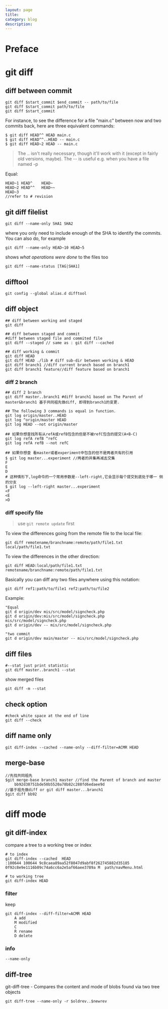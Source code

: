 ```yaml
---
layout: page
title:
category: blog
description:
---
```

# Preface

# git diff

## diff between commit

	git diff $start_commit $end_commit -- path/to/file
	git diff $start_commit path/to/file
	git diff $start_commit

For instance, to see the difference for a file "main.c" between now and two commits back, here are three equivalent commands:

	$ git diff HEAD^^ HEAD main.c
	$ git diff HEAD^^..HEAD -- main.c
	$ git diff HEAD~2 HEAD -- main.c

> The .. isn't really necessary, though it'll work with it (except in fairly old versions, maybe).
> The -- is useful e.g. when you have a file named -p

Equal:

	HEAD~1 HEAD^	HEAD~
	HEAD~2 HEAD^^	HEAD~~
	HEAD~3
	//refer to # revision

## git diff filelist

	git diff --name-only SHA1 SHA2

where you only need to include enough of the SHA to identify the commits. You can also do, for example

	git diff --name-only HEAD~10 HEAD~5

shows *what operations were done* to the files too

	git diff --name-status [TAG|SHA1]

## difftool

	git config --global alias.d difftool

## diff object

	## diff between working and staged
	git diff

	## diff between staged and commit
	#diff between staged file and commited file
	git diff --staged // same as : git diff --cached

	## diff working & commit
	git diff HEAD
	git diff HEAD ./lib # diff sub-dir between working & HEAD
	git diff branch1 //diff current branch based on branch1
	git diff branch1 feature//diff feature based on branch1

### diff 2 branch

	## diff 2 branch
	git diff master..branch1 #diff branch1 based on The Parent of master&branch1 基于共同祖先做diff, 即得到branch1的变更.

	## The following 3 commands is equal in function.
	git log origin/master..HEAD
	git log ^origin/master HEAD
	git log HEAD --not origin/master

	## 如果你想查找所有从refA或refB包含的但是不被refC包含的提交(A+B-C)
	git log refA refB ^refC
	git log refA refB --not refC

	## 如果你想查 看master或者experiment中包含的但不是两者共有的引用
	$ git log master...experiment //两者的并集再减去交集
	F
	E
	D
	# 这种情形下,log命令的一个常用参数是--left-right,它会显示每个提交到底处于哪一 侧的分支
	$ git log --left-right master...experiment
	<F
	<E
	>D

### diff specify file
> use `git remote update` first

To view the differences going from the remote file to the local file:

	git diff remotename/branchname:remote/path/file1.txt local/path/file1.txt

To view the differences in the other direction:

	git diff HEAD:local/path/file1.txt remotename/branchname:remote/path/file1.txt

Basically you can diff any two files anywhere using this notation:

	git diff ref1:path/to/file1 ref2:path/to/file2

Example:

	"Equal
	git d origin/dev mis/src/model/signcheck.php
	git d origin/dev:mis/src/model/signcheck.php mis/src/model/signcheck.php
	git d origin/dev -- mis/src/model/signcheck.php

	"two commit
	git d origin/dev main/master -- mis/src/model/signcheck.php

## diff files

	#--stat just print statistic
	git diff master..branch1 --stat

show merged files

	git diff -m --stat

## check option

	#check white space at the end of line
	git diff --check

## diff name only

	git diff-index --cached --name-only --diff-filter=ACMR HEAD

## merge-base

	//先找共同祖先
	$git merge-base branch1 master //find the Parent of branch and master
		bb92d38751bde50b5520a78b82c288fd6edaee9d
	//基于祖先做diff or git diff master...branch1
	$git diff bb92

# diff mode

## git diff-index
compare a tree to a working tree or index

	# to index
	git diff-index --cached  HEAD
	:100644 100644 9c8caea89aa52f8047d9abf8f262745882d35185 0f92c8e9e1116b09c74a6cc6a2e5af66aee3789a M	path/navMenu.html

	# to working tree
	git diff-index HEAD

### filter
keep

	git diff-index --diff-filter=ACMR HEAD
		A add
		M modified
		C
		R rename
		D delete

### info

	--name-only

## diff-tree
git-diff-tree - Compares the content and mode of blobs found via two tree objects

	git diff-tree --name-only -r $oldrev..$newrev 

